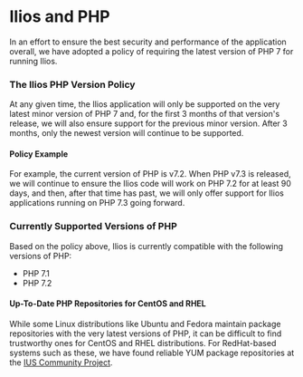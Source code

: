 # Ilios and PHP

In an effort to ensure the best security and performance of the application overall, we have adopted a policy of requiring the latest version of PHP 7 for running Ilios.
  
### The Ilios PHP Version Policy

At any given time, the Ilios application will only be supported on the very latest minor version of PHP 7 and, for the first 3 months of that version's release, we will also ensure support for the previous minor version.  After 3 months, only the newest version will continue to be supported.
 
#### Policy Example

For example, the current version of PHP is v7.2.  When PHP v7.3 is released, we will continue to ensure the Ilios code will work on PHP 7.2 for at least 90 days, and then, after that time has past, we will only offer support for Ilios applications running on PHP 7.3 going forward.

### Currently Supported Versions of PHP

Based on the policy above, Ilios is currently compatible with the following versions of PHP:

* PHP 7.1
* PHP 7.2
 
#### Up-To-Date PHP Repositories for CentOS and RHEL

While some Linux distributions like Ubuntu and Fedora maintain package repositories with the very latest versions of PHP, it can be difficult to find trustworthy ones for CentOS and RHEL distributions. For RedHat-based systems such as these, we have found reliable YUM package repositories at the [IUS Community Project](https://ius.io).
